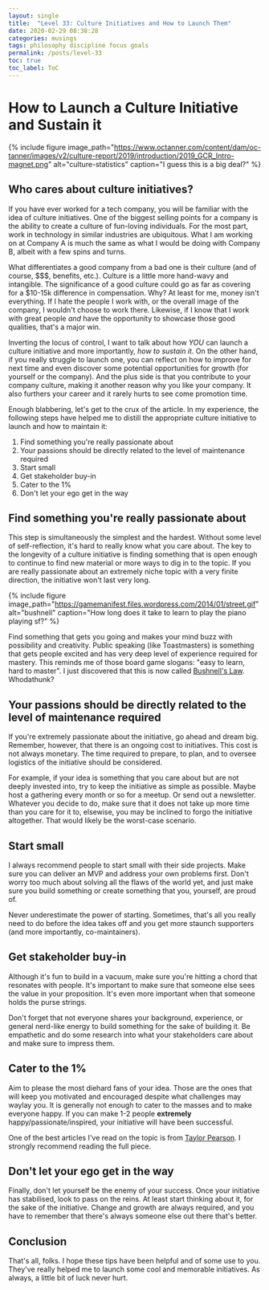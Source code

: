 ```yaml
---
layout: single
title:  "Level 33: Culture Initiatives and How to Launch Them"
date: 2020-02-29 08:38:28
categories: musings
tags: philosophy discipline focus goals
permalink: /posts/level-33
toc: true
toc_label: ToC
---
```


# How to Launch a Culture Initiative and Sustain it

{% include figure image_path="https://www.octanner.com/content/dam/oc-tanner/images/v2/culture-report/2019/introduction/2019_GCR_Intro-magnet.png" alt="culture-statistics" caption="I guess this is a big deal?" %}

## Who cares about culture initiatives?

If you have ever worked for a tech company, you will be familiar with the idea of culture initiatives. One of the biggest selling points for a company is the ability to create a culture of fun-loving individuals. For the most part, work in technology in similar industries are ubiquitous. What I am working on at Company A is much the same as what I would be doing with Company B, albeit with a few spins and turns.

What differentiates a good company from a bad one is their culture (and of course, $$$, benefits, etc.). Culture is a little more hand-wavy and intangible. The significance of a good culture could go as far as covering for a $10-15k difference in compensation. Why? At least for me, money isn't everything. If I hate the people I work with, or the overall image of the company, I wouldn't choose to work there. Likewise, if I know that I work with great people *and* have the opportunity to showcase those good qualities, that's a major win.

Inverting the locus of control, I want to talk about how *YOU* can launch a culture initiative and more importantly, *how to sustain it*. On the other hand, if you really struggle to launch one, you can reflect on how to improve for next time and even discover some potential opportunities for growth (for yourself or the company). And the plus side is that you contribute to your company culture, making it another reason why you like your company. It also furthers your career and it rarely hurts to see come promotion time.

Enough blabbering, let's get to the crux of the article. In my experience, the following steps have helped me to distill the appropriate culture initiative to launch and how to maintain it:
1. Find something you're really passionate about
2. Your passions should be directly related to the level of maintenance required
3. Start small
4. Get stakeholder buy-in
5. Cater to the 1%
6. Don't let your ego get in the way

## Find something you're really passionate about 

This step is simultaneously the simplest and the hardest. Without some level of self-reflection, it's hard to really know what you care about. The key to the longevity of a culture initiative is finding something that is open enough to continue to find new material or more ways to dig in to the topic. If you are really passionate about an extremely niche topic with a very finite direction, the initiative won't last very long. 

{% include figure image_path="https://gamemanifest.files.wordpress.com/2014/01/street.gif" alt="bushnell" caption="How long does it take to learn to play the piano playing sf?" %}

Find something that gets you going and makes your mind buzz with possibility and creativity. Public speaking (like Toastmasters) is something that gets people excited and has very deep level of experience required for mastery. This reminds me of those board game slogans: "easy to learn, hard to master". I just discovered that this is now called [Bushnell's Law](https://en.wikipedia.org/wiki/Bushnell%27s_Law). Whodathunk?

## Your passions should be directly related to the level of maintenance required

If you're extremely passionate about the initiative, go ahead and dream big. Remember, however, that there is an ongoing cost to initiatives. This cost is not always monetary. The time required to prepare, to plan, and to oversee logistics of the initiative should be considered. 

For example, if your idea is something that you care about but are not deeply invested into, try to keep the initiative as simple as possible. Maybe host a gathering every month or so for a meetup. Or send out a newsletter. Whatever you decide to do, make sure that it does not take up more time than you care for it to, elsewise, you may be inclined to forgo the initiative altogether. That would likely be the worst-case scenario.

## Start small

I always recommend people to start small with their side projects. Make sure you can deliver an MVP and address your own problems first. Don't worry too much about solving all the flaws of the world yet, and just make sure you build something or create something that you, yourself, are proud of. 

Never underestimate the power of starting. Sometimes, that's all you really need to do before the idea takes off and you get more staunch supporters (and more importantly, co-maintainers).

## Get stakeholder buy-in

Although it's fun to build in a vacuum, make sure you're hitting a chord that resonates with people. It's important to make sure that someone else sees the value in your proposition. It's even more important when that someone holds the purse strings. 

Don't forget that not everyone shares your background, experience, or general nerd-like energy to build something for the sake of building it. Be empathetic and do some research into what your stakeholders care about and make sure to impress them.

## Cater to the 1%

Aim to please the most diehard fans of your idea. Those are the ones that will keep you motivated and encouraged despite what challenges may waylay you. It is generally not enough to cater to the masses and to make everyone happy. If you can make 1-2 people **extremely** happy/passionate/inspired, your initiative will have been successful.

One of the best articles I've read on the topic is from [Taylor Pearson](https://taylorpearson.me/luck/). I strongly recommend reading the full piece.

## Don't let your ego get in the way

Finally, don't let yourself be the enemy of your success. Once your initiative has stabilised, look to pass on the reins. At least start thinking about it, for the sake of the initiative. Change and growth are always required, and you have to remember that there's always someone else out there that's better. 

## Conclusion

That's all, folks. I hope these tips have been helpful and of some use to you. They've really helped me to launch some cool and memorable initiatives. As always, a little bit of luck never hurt.
